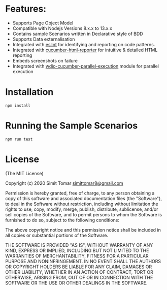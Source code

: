 # Features:
* Supports Page Object Model
* Compatible with Nodejs Versions 8.x.x to 13.x.x
* Contains sample Scenarios written in Declarative style of BDD
* Supports Data externalisation
* Integrated with [eslint](https://www.npmjs.com/package/eslint) for identifying and reporting on code patterns.
* Integrated with [cucumber-html-reporter](https://www.npmjs.com/package/cucumber-html-reporter) for intuitive & detailed HTML reporting
* Embeds screenshots on failure
* Integrated with [wdio-cucumber-parallel-execution](https://www.npmjs.com/package/wdio-cucumber-parallel-execution) module for parallel execution


# Installation

```
npm install
```


# Running the Sample Scenarios

```
npm run test
```


# License

(The MIT License)

Copyright (c) 2020 Simit Tomar simittomar8@gmail.com

Permission is hereby granted, free of charge, to any person obtaining a copy of this software and associated documentation files (the "Software"), to deal in the Software without restriction, including without limitation the rights to use, copy, modify, merge, publish, distribute, sublicense, and/or sell copies of the Software, and to permit persons to whom the Software is furnished to do so, subject to the following conditions:

The above copyright notice and this permission notice shall be included in all copies or substantial portions of the Software.

THE SOFTWARE IS PROVIDED "AS IS", WITHOUT WARRANTY OF ANY KIND, EXPRESS OR IMPLIED, INCLUDING BUT NOT LIMITED TO THE WARRANTIES OF MERCHANTABILITY, FITNESS FOR A PARTICULAR PURPOSE AND NONINFRINGEMENT. IN NO EVENT SHALL THE AUTHORS OR COPYRIGHT HOLDERS BE LIABLE FOR ANY CLAIM, DAMAGES OR OTHER LIABILITY, WHETHER IN AN ACTION OF CONTRACT, TORT OR OTHERWISE, ARISING FROM, OUT OF OR IN CONNECTION WITH THE SOFTWARE OR THE USE OR OTHER DEALINGS IN THE SOFTWARE.